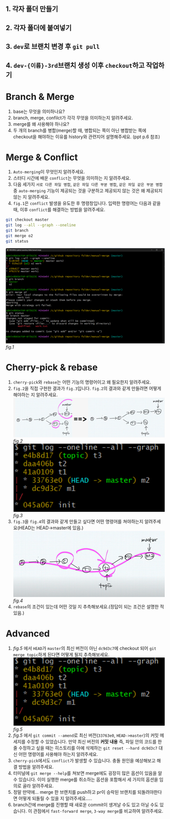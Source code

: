 ## 1. 각자 폴더 만들기
## 2. 각자 폴더에 붙여넣기
## 3. `dev`로 브랜치 변경 후 `git pull`
## 4. `dev-{이름}-3rd`브랜치 생성 이후 `checkout`하고 작업하기


# Branch & Merge
1. base는 무엇을 의미하나요?
2. branch, merge, confilct가 각각 무엇을 의미하는지 알려주세요.
3. merge를 왜 사용해야 하나요?
4. 두 개의 branch를 병합(merge)할 때, 병합되는 쪽이 아닌 병합받는 쪽에 checkout을 해야하는 이유를 history와 관련지어 설명해주세요. (ppt p.6 참조)

# Merge & Conflict
1. `Auto-merging`이 무엇인지 알려주세요.
2. 스터디 시간에 배운 `conflict`는 무엇을 의미하는 지 알려주세요.
3. 다음 세가지 `서로 다른 파일 병합`, `같은 파일 다른 부분 병합`, `같은 파일 같은 부분 병합` 중 `auto-merging` 기능이 제공되는 것을 구분하고 제공되지 않는 것은 왜 제공되지 않는 지 알려주세요.
4. `fig.1`은 `conflict` 발생을 유도한 후 명령창입니다. 입력한 명령어는 다음과 같을 때, 이후 `conflict`를 해결하는 방법을 알려주세요.
```bash
git checkout master
git log --all --graph --oneline
git branch
git merge o2
git status
```
![alt text](/sources/conflict-1.png)*fig.1*

# Cherry-pick & rebase
1. `cherry-pick`와 `rebase`는 어떤 기능의 명령어이고 왜 필요한지 알려주세요.
2. `fig.2`을 직접 구현한 결과가 `fig.3`입니다. `fig.2`의 결과와 같게 만들려면 어떻게 해야하는 지 알려주세요. 
![alt text](/sources/cherry-pick-1.png)*fig.2*
![alt text](/sources/rebase-merge-log.png)*fig.3*
3. `fig.3`을 `fig.4`의 결과와 같게 만들고 싶다면 어떤 명령어를 쳐야하는지 알려주세요(HEAD는 HEAD->master에 있음.)
![alt text](/sources/rebase-1.png)*fig.4*
4. `rebase`의 조건이 있는데 어떤 것일 지 추측해보세요.(정답이 되는 조건은 설명한 적 있음.)


# Advanced
1. *fig.5* 에서 `HEAD`가 `master`의 최신 버전이 아닌 `dc9d3c7`에 checkout 되어 `git merge topic`하게 된다면 어떻게 될지 추측해보세요.
![alt text](/sources/rebase-merge-log.png)*fig.5*
2. *fig.5* 에서 `git commit --amend`로 최신 버전(`33763e0`, `HEAD->master`)의 커밋 메세지를 수정할 수 있었습니다. 만약 최신 버전의 __커밋 내용__ 즉, 파일 안의 코드를 한 줄 수정하고 싶을 때는 히스토리를 아예 삭제하는 `git reset --hard dc9d3c7` 대신 어떤 명령어를 사용해야 하는지 알려주세요.
3. `cherry-pick`에서도 `conflict`가 발생할 수 있습니다. 충돌 원인을 예상해보고 해결 방법을 알려주세요.
4. 터미널에 `git merge --help`를 쳐보면 merge에도 굉장히 많은 옵션이 있음을 알 수 있습니다. 이미 실행한 merge를 취소하는 옵션을 포함해서 세 가지의 옵션을 임의로 골라 알려주세요.
5. 정말 만약에... merge 한 브랜치를 push하고 pr이 승락된 브랜치를 되돌려야한다면 어떻게 되돌릴 수 있을 지 알려주세요.....
6. branch간에 merge를 진행할 때 새로운 commit이 생겨날 수도 있고 아닐 수도 있습니다. 이 관점에서 `fast-forward merge`, `3-way merge`를 비교하여 알려주세요.